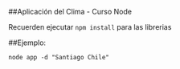 ##Aplicación del Clima - Curso Node

Recuerden ejecutar ```npm install``` para las librerias

##Ejemplo: 

```
node app -d "Santiago Chile"
```
